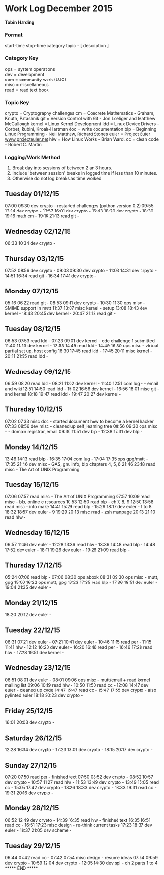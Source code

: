 Work Log December 2015
=======================
**Tobin Harding**

### Format #
start-time stop-time category topic - [ description ]

### Category Key #
ops = system operations  
dev = development  
com = community work (LUG)  
misc = miscellaneous  
read = read text book

### Topic Key #
crypto = Cryptography challenges
cm = Concrete Mathematics - Graham, Knuth, Patashnik
git = Version Control with Git - Jon Loeliger and Matthew McCullough
kernel = Linux Kernel Development
ldd = Linux Device Drivers - Corbet, Rubini, Kroah-Hartman
doc = write documentation
blp = Beginning Linux Programming - Neil Matthew, Richard Stones
euler = Project Euler www.projecteuler.net
hlw = How Linux Works - Brian Ward.
cc = clean code - Robert C. Martin

### Logging/Work Method #
1. Break day into sessions of between 2 an 3 hours.  
2. Include 'between session' breaks in logged time if less than 10 minutes.  
3. Otherwise do not log breaks as time worked

Tuesday 01/12/15
----------------
07:00 09:30 dev crypto - restarted challenges (python version 0.2)
09:55 13:14 dev crytpo - 
13:57 16:01 dev crypto - 
16:43 18:20 dev crypto - 
18:30 19:16 math cm - 
19:16 21:13 read git - 

Wednesday 02/12/15
----------------
06:33 10:34 dev crypto - 

Thursday 03/12/15
----------------
07:52 08:56 dev crypto - 
09:03 09:30 dev crypto -
11:03 14:31 dev crpyto - 
14:51 16:34 read git - 
16:34 17:41 dev crypto -

Monday 07/12/15
----------------
05:16 06:22 read git - 
08:53 09:11 dev crypto - 
10:30 11:30 ops misc - SMIME support in mutt
11:37 13:07 misc kernel - setup
13:08 18:43 dev kernel - 
18:43 20:45 dev kernel - 
20:47 21:18 read git - 

Tuesday 08/12/15
----------------
06:53 07:53 read ldd -
07:23 09:01 dev kernel - edc challenge 1 submitted
11:40 11:53 dev kernel - 
12:53 14:49 read ldd - 
14:49 16:30 ops misc - virtual partial set up, host config
16:30 17:45 read ldd - 
17:45 20:11 misc kernel - 
20:11 21:55 read ldd - 

Wednesday 09/12/15
----------------
06:59 08:20 read ldd - 
08:21 11:02 dev kernel - 
11:40 12:51 com lug - - email and wiki
12:51 14:50 read ldd - 
15:02 16:56 dev kernel - 
16:56 18:01 misc git - and kernel
18:18 19:47 read ldd - 
19:47 20:27 dev kernel - 

Thursday 10/12/15
----------------
07:02 07:33 misc doc - started document how to become a kernel hacker
07:33 08:56 dev misc - cleaned up self_learning tree
08:56 09:30 ops misc - - domain registrar, email
09:30 11:51 dev blp - 
12:38 17:31 dev blp - 

Monday 14/12/15
----------------
13:46 14:13 read blp - 
16:35 17:04 com lug - 
17:04 17:35 ops gpg/mutt - 
17:35 21:46 dev misc - GAS, gnu info, blp chapters 4, 5, 6
21:46 23:18 read misc - The Art of UNIX Programming

Tuesday 15/12/15
----------------
07:06 07:57 read misc - The Art of UNIX Programming
07:57 10:09 read misc - blp, online c resources
10:53 12:50 read blp - ch 7, 8, 9
12:50 13:58 read misc - info make
14:41 15:29 read blp - 
15:29 18:17 dev euler - 1 to 8
18:32 18:57 dev euler - 9 
19:29 20:13 misc read - zsh manpage
20:13 21:10 read hlw - 

Wednesday 16/12/15
----------------
06:57 11:46 dev euler - 
12:28 13:36 read hlw - 
13:36 14:48 read blp - 
14:48 17:52 dev euler - 
18:11 19:26 dev euler - 
19:26 21:09 read blp - 

Thursday 17/12/15
----------------
05:24 07:06 read blp - 
07:06 08:30 ops abook
08:31 09:30 ops misc - mutt, gpg
15:00 16:22 ops mutt, gpg
16:23 17:35 read blp - 
17:36 18:51 dev euler - 
19:04 21:35 dev euler - 

Monday 21/12/15
----------------
18:20 20:12 dev euler - 

Tuesday 22/12/15
----------------
06:31 07:21 dev euler - 
07:21 10:41 dev euler - 
10:46 11:15 read per - 
11:15 11:41 hlw  - 
12:12 16:20 dev euler - 
16:20 16:46 read per - 
16:46 17:28 read hlw - 
17:28 19:51 dev kernel - 

Wednesday 23/12/15
----------------
06:51 08:01 dev euler - 
08:01 09:06 ops misc - mutt/email + read kernel mailing list
09:06 10:19 read hlw - 
10:50 11:50 read cc -
12:08 14:47 dev euler - cleaned up code
14:47 15:47 read cc - 
15:47 17:55 dev crypto - also pylinted euler
18:18 20:23 dev crypto - 

Friday 25/12/15
----------------
16:01 20:03 dev crypto - 

Saturday 26/12/15
----------------
12:28 16:34 dev crypto - 
17:23 18:01 dev crypto - 
18:15 20:17 dev crypto - 

Sunday 27/12/15
----------------
07:20 07:50 read per - finished text
07:50 08:52 dev crypto - 
08:52 10:57 dev crypto - 
10:57 11:27 read hlw -
11:53 13:49 dev crypto - 
13:49 15:05 read cc - 
15:05 17:42 dev crypto - 
18:26 18:33 dev crypto - 
18:33 19:31 read cc - 
19:31 20:16 dev crypto - 

Monday 28/12/15
----------------
06:52 12:49 dev crypto - 
14:39 16:35 read hlw - finished text
16:35 16:51 read cc - 
16:51 17:23 misc design - re-think current tasks
17:23 18:37 dev euler - 
18:37 21:05 dev scheme - 

Tuesday 29/12/15
----------------
06:44 07:42 read cc - 
07:42 07:54 misc design - resume ideas
07:54 09:59 dev crypto - 
10:59 12:04 dev crypto - 
12:05 14:30 dev spl - ch 2 parts 1 to 4
***** END *****
